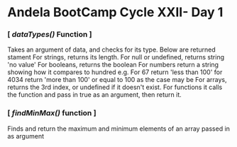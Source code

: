 # Andela BootCamp Cycle XXII- Day 1

### [ *dataTypes()* Function ]

Takes an argument of data, and checks for its type. Below are returned stament
For strings, returns its length.
For null or undefined, returns string 'no value'
For booleans, returns the boolean
For numbers return a string showing how it compares to hundred e.g. For 67 return 'less than 100' for 4034 return 'more than 100' or equal 
to 100 as the case may be
For arrays, returns the 3rd index, or undefined if it doesn't exist.
For functions it calls the function and pass in true as an argument, then return it.

### [ *findMinMax()* function ]
Finds and return the maximum and minimum elements of an array passed in as argument
